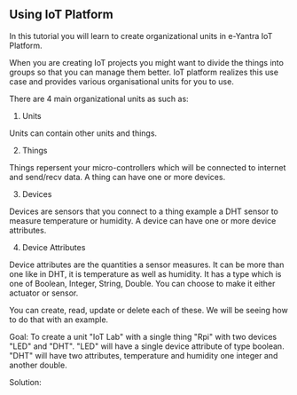 ## Using IoT Platform

In this tutorial you will learn to create organizational units in e-Yantra IoT Platform.

When you are creating IoT projects you might want to divide the things into groups so that you can manage them better. IoT platform realizes this use case and provides various organisational units for you to use.

There are 4 main organizational units as such as:
1. Units

Units can contain other units and things.

2. Things

Things repersent your micro-controllers which will be connected to internet and send/recv data. A thing can have one or more devices.

3. Devices

Devices are sensors that you connect to a thing example a DHT sensor to measure temperature or humidity.
A device can have one or more device attributes.

4. Device Attributes

Device attributes are the quantities a sensor measures. It can be more than one like in DHT, it is temperature as well as humidity. It has a type which is one of Boolean, Integer, String, Double. You can choose to make it either actuator or sensor.

You can create, read, update or delete each of these. We will be seeing how to do that with an example.

Goal:
To create a unit "IoT Lab" with a single thing "Rpi" with two devices "LED" and "DHT". 
"LED" will have a single device attribute of type boolean. "DHT" will have two attributes, temperature and humidity one integer and another double.

Solution:

